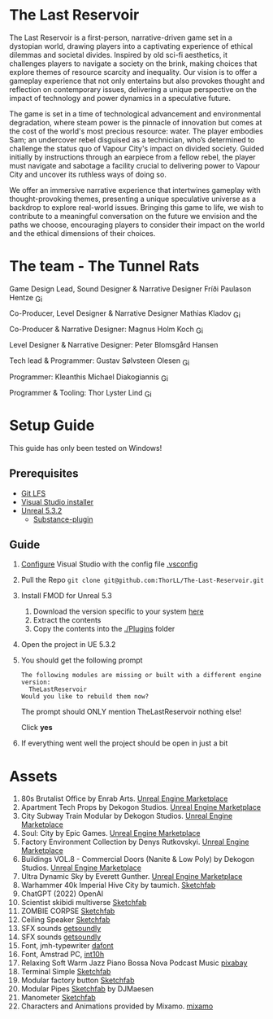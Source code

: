 # The Last Reservoir
The Last Reservoir is a first-person, narrative-driven game set in a dystopian world, drawing players into a captivating experience of ethical dilemmas and societal divides. Inspired by old sci-fi aesthetics, it challenges players to navigate a society on the brink, making choices that explore themes of resource scarcity and inequality. Our vision is to offer a gameplay experience that not only entertains but also provokes thought and reflection on contemporary issues, delivering a unique perspective on the impact of technology and power dynamics in a speculative future.

The game is set in a time of technological advancement and environmental degradation, where steam power is the pinnacle of innovation but comes at the cost of the world's most precious resource: water. The player embodies Sam; an undercover rebel disguised as a technician, who’s determined to challenge the status quo of Vapour City's impact on divided society. Guided initially by instructions through an earpiece from a fellow rebel, the player must navigate and sabotage a facility crucial to delivering power to Vapour City and uncover its ruthless ways of doing so.

We offer an immersive narrative experience that intertwines gameplay with
thought-provoking themes, presenting a unique speculative universe as a backdrop to
explore real-world issues. Bringing this game to life, we wish to contribute to a meaningful conversation on the future we envision and the paths we choose, encouraging players to consider their impact on the world and the ethical dimensions of their choices.
# The team - The Tunnel Rats
Game Design Lead, Sound Designer & Narrative Designer Fríði Paulason Hentze [<img src="https://skillicons.dev/icons?i=github" alt="GitHub Icon" style="vertical-align: middle; height: 1em;">](https://github.com/blikka)

Co-Producer, Level Designer & Narrative Designer Mathias Kladov [<img src="https://skillicons.dev/icons?i=github" alt="GitHub Icon" style="vertical-align: middle; height: 1em;">](https://github.com/Mathiaselvis)

Co-Producer & Narrative Designer: Magnus Holm Koch [<img src="https://skillicons.dev/icons?i=github" alt="GitHub Icon" style="vertical-align: middle; height: 1em;">](https://github.com/maghoko)

Level Designer & Narrative Designer: Peter Blomsgård Hansen

Tech lead & Programmer: Gustav Sølvsteen Olesen [<img src="https://skillicons.dev/icons?i=github" alt="GitHub Icon" style="vertical-align: middle; height: 1em;">](https://github.com/GustavSO)

Programmer: Kleanthis Michael Diakogiannis [<img src="https://skillicons.dev/icons?i=github" alt="GitHub Icon" style="vertical-align: middle; height: 1em;">](https://github.com/kdiakogiannis)

Programmer & Tooling: Thor Lyster Lind [<img src="https://skillicons.dev/icons?i=github" alt="GitHub Icon" style="vertical-align: middle; height: 1em;">](https://github.com/ThorLL)

# Setup Guide
This guide has only been tested on Windows!
## Prerequisites
- [Git LFS](https://git-lfs.com/)
- [Visual Studio installer](https://visualstudio.microsoft.com/downloads/)
- [Unreal 5.3.2](https://www.unrealengine.com/en-US/download)
    - [Substance-plugin](https://www.unrealengine.com/marketplace/en-US/product/substance-plugin)

## Guide
1. [Configure](https://learn.microsoft.com/en-us/visualstudio/install/import-export-installation-configurations?view=vs-2022#use-the-visual-studio-installer-ui-1) Visual Studio with the config file [.vsconfig](.vsconfig)
2. Pull the Repo `git clone git@github.com:ThorLL/The-Last-Reservoir.git`
3. Install FMOD for Unreal 5.3
   1. Download the version specific to your system [here](https://www.fmod.com/download#fmodengine)
   2. Extract the contents
   3. Copy the contents into the [./Plugins](./Plugins) folder
4. Open the project in UE 5.3.2
5. You should get the following prompt  
	```text
	The following modules are missing or built with a different engine version:
	  TheLastReservoir
	Would you like to rebuild them now?
	```
	The prompt should ONLY mention TheLastReservoir nothing else!

	Click **yes**
6. If everything went well the project should be open in just a bit

# Assets
1. 80s Brutalist Office by Enrab Arts. [Unreal Engine Marketplace](https://www.unrealengine.com/marketplace/en-US/product/80s-brutalist-office)
2. Apartment Tech Props by Dekogon Studios. [Unreal Engine Marketplace](https://www.unrealengine.com/marketplace/en-US/product/31797bf6fa0545d590e3bb17d0968dea)
3. City Subway Train Modular by Dekogon Studios. [Unreal Engine Marketplace](https://www.unrealengine.com/marketplace/en-US/product/city-subway-train-modular)
4. Soul: City by Epic Games. [Unreal Engine Marketplace](https://www.unrealengine.com/marketplace/en-US/product/soul-city)
5. Factory Environment Collection by Denys Rutkovskyi. [Unreal Engine Marketplace](https://www.unrealengine.com/marketplace/en-US/product/factory-environment-collection)
6. Buildings VOL.8 - Commercial Doors (Nanite & Low Poly) by Dekogon Studios. [Unreal Engine Marketplace](https://www.unrealengine.com/marketplace/en-US/product/buildings-vol-8-commercial-doors-nanite-low-poly?sessionInvalidated=true)
7. Ultra Dynamic Sky by Everett Gunther. [Unreal Engine Marketplace](https://www.unrealengine.com/marketplace/en-US/product/ultra-dynamic-sky)
8. Warhammer 40k Imperial Hive City by taumich. [Sketchfab](https://sketchfab.com/3d-models/warhammer-40k-imperial-hive-city-77b6e7a31509497a9753f6a93d30f63f)
9. ChatGPT (2022) OpenAI
10. Scientist skibidi multiverse [Sketchfab](https://skfb.ly/oSwK7)
11. ZOMBIE CORPSE [Sketchfab](https://skfb.ly/opsHn)
12. Ceiling Speaker [Sketchfab](https://skfb.ly/ouYFN)
13. SFX sounds [getsoundly](https://getsoundly.com/assets/Soundly-EULA.pdf)
14. SFX sounds [getsoundly](https://getsoundly.com/faq/how-can-i-use-the-sounds/)
15. Font, jmh-typewriter [dafont](https://www.dafont.com/jmh-typewriter.font)
16. Font, Amstrad PC, [int10h](https://int10h.org/oldschool-pc-fonts/fontlist/font?amstrad_pc)
17. Relaxing Soft Warm Jazz Piano Bossa Nova Podcast Music [pixabay](https://pixabay.com/music/smooth-jazz-relaxing-soft-warm-jazz-piano-bossa-novapodcast-music-203913/)
18. Terminal Simple [Sketchfab](https://sketchfab.com/3d-models/terminal-simple-7fba9c94723e4127a442dd054da221d9)
19. Modular factory button [Sketchfab](https://sketchfab.com/3d-models/modular-factory-button-50f3011929a247418b6c3c46614c53b8)
20. Modular Pipes [Sketchfab](https://sketchfab.com/3d-models/modular-pipes-f43677d2d1014669b7c7a9f220d46eb3) by DJMaesen
21. Manometer [Sketchfab](https://sketchfab.com/3d-models/old-dirty-manometer-28f6b13d71cd4e90ad890f17eb69b40f)
22. Characters and Animations provided by Mixamo. [mixamo](https://www.mixamo.com/)
